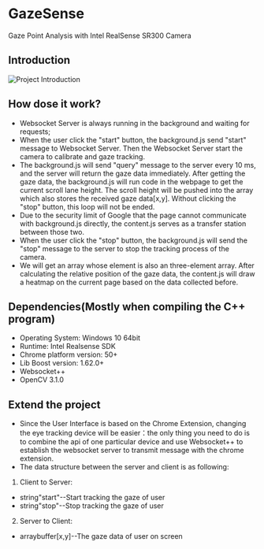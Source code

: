 # GazeSense
Gaze Point Analysis with Intel RealSense SR300 Camera

## Introduction
![Project Introduction](http://omn6gkuiy.bkt.clouddn.com/Project_Introduction.png)

## How dose it work?
* Websocket Server is always running in the background and waiting for requests;
* When the user click the "start" button, the background.js send "start" message to Websocket Server. Then the Websocket Server start the camera to calibrate and gaze tracking.
* The background.js will send "query" message to the server every 10 ms, and the server will return the gaze data immediately. After getting the gaze data, the background.js will run code in the webpage to get the current scroll lane height. The scroll height will be pushed into the array which also stores the received gaze data[x,y]. Without clicking the "stop" button, this loop will not be ended.
* Due to the security limit of Google that the page cannot communicate with background.js directly, the content.js serves as a  transfer station between those two.
* When the user click the "stop" button, the background.js will send the "stop" message to the server to stop the tracking process of the camera.
* We will get an array whose element is also an three-element array. After calculating the relative position of the gaze data, the content.js will draw a heatmap on the current page based on the data collected before.

## Dependencies(Mostly when compiling the C++ program)
* Operating System: Windows 10 64bit
* Runtime: Intel Realsense SDK
* Chrome platform version: 50+
* Lib Boost version: 1.62.0+
* Websocket++
* OpenCV 3.1.0

## Extend the project
* Since the User Interface is based on the Chrome Extension, changing the eye tracking device will be easier：the only thing you need to do is to combine the api of one particular device and use Websocket++ to establish the websocket server to transmit message with the chrome extension.
* The data structure between the server and client is as following:
1. Client to Server: 
* string"start"--Start tracking the gaze of user
* string"stop"--Stop tracking the gaze of user
2. Server to Client:
* arraybuffer[x,y]--The gaze data of user on screen